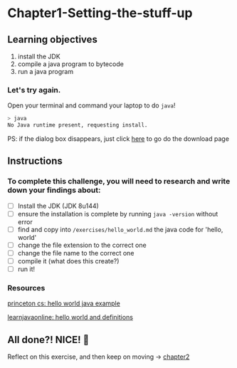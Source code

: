 # Chapter1-Setting-the-stuff-up

## Learning objectives

1. install the JDK
2. compile a java program to bytecode
3. run a java program

### Let's try again.

Open your terminal and command your laptop to do `java`!

```sh
> java
No Java runtime present, requesting install.
```
PS: if the dialog box disappears, just click [here](http://www.oracle.com/technetwork/java/javase/downloads/index.html) to go do the download page

## Instructions

### To complete this challenge, you will need to research and write down your findings about:

- [ ] Install the JDK (JDK 8u144)
- [ ] ensure the installation is complete by running `java -version` without error
- [ ] find and copy into `/exercises/hello_world.md` the java code for 'hello, world'
- [ ] change the file extension to the correct one
- [ ] change the file name to the correct one
- [ ] compile it (what does this create?)
- [ ] run it!

### Resources

[princeton cs: hello world java example][2]

[learnjavaonline: hello world and definitions][3]


## All done?! NICE! :tada:
Reflect on this exercise, and then keep on moving -> [chapter2][1]

[1]: ../chapter2-Javabuzz/README.md
[2]: http://introcs.cs.princeton.edu/java/11hello/HelloWorld.java.html
[3]: http://www.learnjavaonline.org/en/Hello%2C_World%21
